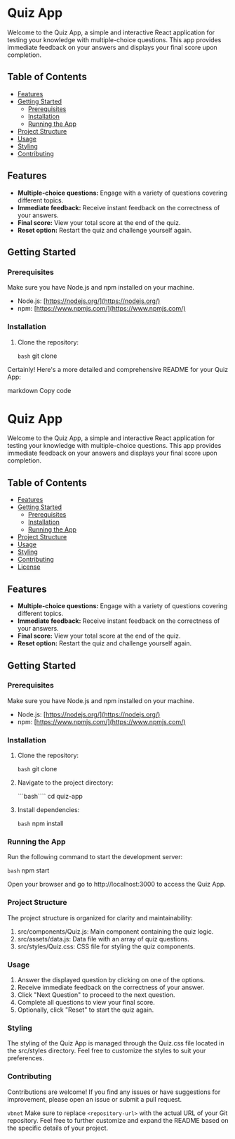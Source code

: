 # Quiz App

Welcome to the Quiz App, a simple and interactive React application for testing your knowledge with multiple-choice questions. This app provides immediate feedback on your answers and displays your final score upon completion.

## Table of Contents

- [Features](#features)
- [Getting Started](#getting-started)
  - [Prerequisites](#prerequisites)
  - [Installation](#installation)
  - [Running the App](#running-the-app)
- [Project Structure](#project-structure)
- [Usage](#usage)
- [Styling](#styling)
- [Contributing](#contributing)

## Features

- **Multiple-choice questions:** Engage with a variety of questions covering different topics.
- **Immediate feedback:** Receive instant feedback on the correctness of your answers.
- **Final score:** View your total score at the end of the quiz.
- **Reset option:** Restart the quiz and challenge yourself again.

## Getting Started

### Prerequisites

Make sure you have Node.js and npm installed on your machine.

- Node.js: [https://nodejs.org/](https://nodejs.org/)
- npm: [https://www.npmjs.com/](https://www.npmjs.com/)

### Installation

1. Clone the repository:

   ```bash```
   git clone <repository-url>


Certainly! Here's a more detailed and comprehensive README for your Quiz App:

markdown
Copy code
# Quiz App

Welcome to the Quiz App, a simple and interactive React application for testing your knowledge with multiple-choice questions. This app provides immediate feedback on your answers and displays your final score upon completion.

## Table of Contents

- [Features](#features)
- [Getting Started](#getting-started)
  - [Prerequisites](#prerequisites)
  - [Installation](#installation)
  - [Running the App](#running-the-app)
- [Project Structure](#project-structure)
- [Usage](#usage)
- [Styling](#styling)
- [Contributing](#contributing)
- [License](#license)

## Features

- **Multiple-choice questions:** Engage with a variety of questions covering different topics.
- **Immediate feedback:** Receive instant feedback on the correctness of your answers.
- **Final score:** View your total score at the end of the quiz.
- **Reset option:** Restart the quiz and challenge yourself again.

## Getting Started

### Prerequisites

Make sure you have Node.js and npm installed on your machine.

- Node.js: [https://nodejs.org/](https://nodejs.org/)
- npm: [https://www.npmjs.com/](https://www.npmjs.com/)

### Installation

1. Clone the repository:

   ```bash```
   git clone <repository-url>


2. Navigate to the project directory:

   ```bash````
   cd quiz-app

3. Install dependencies:

   ```bash```
   npm install

### Running the App

Run the following command to start the development server:

   ```bash```
   npm start
  
Open your browser and go to http://localhost:3000 to access the Quiz App.

### Project Structure

The project structure is organized for clarity and maintainability:

1. src/components/Quiz.js: Main component containing the quiz logic.
2. src/assets/data.js: Data file with an array of quiz questions.
3. src/styles/Quiz.css: CSS file for styling the quiz components.

### Usage

1. Answer the displayed question by clicking on one of the options.
2. Receive immediate feedback on the correctness of your answer.
3. Click "Next Question" to proceed to the next question.
4. Complete all questions to view your final score.
5. Optionally, click "Reset" to start the quiz again.

### Styling
The styling of the Quiz App is managed through the Quiz.css file located in the src/styles directory. Feel free to customize the styles to suit your preferences.

### Contributing
Contributions are welcome! If you find any issues or have suggestions for improvement, please open an issue or submit a pull request.

  ```vbnet```
   Make sure to replace `<repository-url>` with the actual URL of your Git repository. Feel free to further customize and expand the README based on the specific details of your project.
